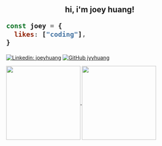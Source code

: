 <h2> <p align="center">hi, i'm joey huang!</p>

```javascript
const joey = {
  likes: ["coding"],
}
```
</h2>

[![Linkedin: joeyhuang](https://img.shields.io/badge/-joeyhuang-blue?style=flat-square&logo=Linkedin&logoColor=white&link=https://www.linkedin.com/in/joeyhuang3/)](https://www.linkedin.com/in/joeyhuang3/)
[![GitHub jyyhuang](https://img.shields.io/github/followers/jyyhuang?label=follow&style=social)](https://github.com/jyyhuang)

<a href="https://github.com/anuraghazra/github-readme-stats">
  <img height=200 align="center" src="https://github-readme-stats.vercel.app/api?username=jyyhuang&theme=dark&show_icons=true" />
</a>
<a href="https://github.com/anuraghazra/convoychat">
  <img height=200 align="center" src="https://github-readme-stats.vercel.app/api/top-langs?username=jyyhuang&layout=compact&langs_count=8&card_width=320&theme=dark" />
</a>


